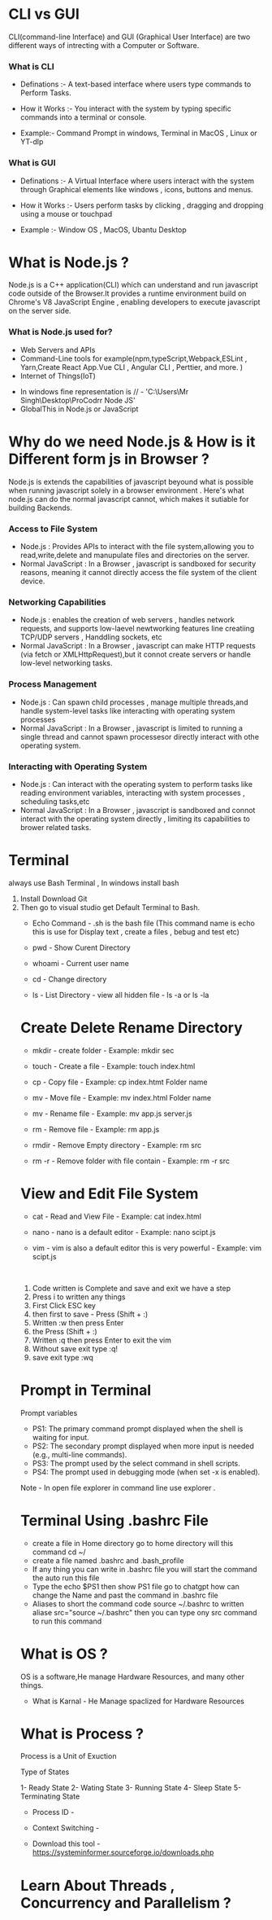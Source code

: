# CLI vs GUI

CLI(command-line Interface) and GUI (Graphical User Interface) are two different ways of intrecting with a Computer or Software.

<h3>What is CLI</h3>

* Definations :- A text-based interface where users type commands to Perform Tasks.
* How it Works :- You interact with the system by typing specific commands into a terminal or console.

* Example:- Command Prompt in windows, Terminal in MacOS , Linux or YT-dlp

<h3>What is GUI</h3>

* Definations :- A Virtual Interface where users interact with the system through Graphical elements like windows , icons, buttons and menus.

* How it Works :- Users perform tasks by clicking , dragging and dropping using a mouse or touchpad

* Example :- Window OS , MacOS, Ubantu Desktop

# What is Node.js ?

Node.js is a C++ application(CLI) which can understand and run javascript code outside of the Browser.It provides a runtime environment build on Chrome's V8 JavaScript Engine , enabling developers to execute javascript on the server side.

<h3>What is Node.js used for?</h3>

<ul>
    <li>Web Servers and APIs</li>
    <li>Command-Line tools for example(npm,typeScript,Webpack,ESLint , Yarn,Create React App.Vue CLI , Angular CLI , Perttier, and more. )</li>
    <li>Internet of Things(IoT)</li>
</ul>

* In windows fine representation is //  - 'C:\\Users\\Mr Singh\\Desktop\\ProCodrr Node JS'
* GlobalThis in Node.js or JavaScript

# Why do we need Node.js & How is it Different form js in Browser ?

Node.js is extends the capabilities of javascript beyound what is possible when running javascript solely in a browser environment . Here's what node.js can do the normal javascript cannot, which makes it sutiable for building Backends.

<h3>Access to File System</h3>

<ul>
    <li>Node.js : Provides APIs to interact with the file system,allowing you to read,write,delete and manupulate files and directories on the server.</li>
    <li>Normal JavaScript : In a Browser , javascript is sandboxed for security reasons, meaning it cannot directly access the file system of the client device. </li>
</ul>

<h3>Networking Capabilities</h3>

<ul>
    <li>Node.js : enables the creation of web servers , handles network requests, and supports low-laevel newtworking features line creatiing TCP/UDP servers , Handdling sockets, etc</li>
    <li>Normal JavaScript : In a Browser , javascript can make HTTP requests (via fetch or XMLHttpRequest),but it connot create servers or handle low-level networking tasks. </li>
</ul>

<h3>Process Management</h3>

<ul>
    <li>Node.js : Can spawn child processes , manage multiple threads,and handle system-level tasks like interacting with operating system processes</li>
    <li>Normal JavaScript : In a Browser , javascript is limited to running a single thread and cannot spawn processesor directly interact with othe operating system. </li>
</ul>

<h3>Interacting with Operating System</h3>

<ul>
    <li>Node.js : Can interact with the operating system to perform tasks like reading environment variables, interacting with system processes , scheduling tasks,etc</li>
    <li>Normal JavaScript : In a Browser , javascript is sandboxed and connot interact with the operating system directly , limiting its capabilities to brower related tasks. </li>
</ul>

# Terminal

always use Bash Terminal , In windows install bash 
<ol>
    <li>Install Download Git </li>
    <li>Then go to visual studio get Default Terminal to Bash.</li>
</lo> 

* Echo Command - .sh is the bash file (This command name is echo this is use for Display text , create a files , bebug and test etc)

* pwd - Show Curent Directory

* whoami - Current user name

* cd - Change directory

* ls - List Directory - view all hidden file  - ls -a or ls -la

# Create Delete Rename Directory

* mkdir - create folder - Example: mkdir sec

* touch - Create a file - Example: touch index.html

* cp - Copy file  - Example: cp index.htmt Folder name

* mv - Move file - Example: mv index.html Folder name

* mv - Rename file - Example: mv app.js server.js

* rm - Remove file - Example: rm app.js

* rmdir - Remove Empty directory  - Example: rm src

* rm -r - Remove folder with file contain - Example: rm -r src

# View and Edit File System

* cat - Read and View File  - Example: cat index.html

* nano - nano is a default editor - Example: nano scipt.js

* vim - vim is also a default editor this is very powerful - Example: vim scipt.js 
<br>
<ol>
    <li>Code written is Complete and save and exit we have a step</li>
    <li>Press i to written any things</li>
    <li>First Click ESC key</li>
    <li>then first to save - Press (Shift + :)</li>
    <li>Written :w  then press Enter</li>
    <li>the Press (Shift + :)</li>
    <li>Written :q  then press Enter to exit the vim</li>
    <li>Without save exit type :q!</li>
    <li>save exit type :wq</li>
</ol>

# Prompt in Terminal

Prompt variables
* PS1: The primary command prompt displayed when the shell is waiting for input.
* PS2: The secondary prompt displayed when more input is needed (e.g., multi-line commands).
* PS3: The prompt used by the select command in shell scripts.
* PS4: The prompt used in debugging mode (when set -x is enabled).

Note - In open file explorer in command line  use explorer .

# Terminal Using .bashrc File
* create a file in Home directory go to home directory will this command cd ~/
* create a file named .bashrc and .bash_profile
* If any thing you can write in .bashrc file you will start the command the auto run this file
* Type the echo $PS1 then show PS1 file go to chatgpt how can change the Name and past the command in .bashrc file
*  Aliases to short the command code source ~/.bashrc to written aliase src="source ~/.bashrc" then you can type ony src command to run this command

# What is OS ?

OS is a software,He manage Hardware Resources, and many other things.

* What is Karnal - He Manage spaclized for Hardware Resources

# What is Process ?
Process is a Unit of Exuction 

Type of States

1- Ready State
2- Wating State
3- Running State
4- Sleep State
5- Terminating State

* Process ID  - 
* Context Switching - 

* Download this tool  - https://systeminformer.sourceforge.io/downloads.php

# Learn About Threads , Concurrency and Parallelism ?
